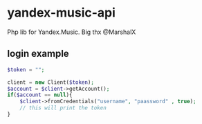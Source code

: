 # yandex-music-api
Php lib for Yandex.Music. Big thx @MarshalX

## login example

```php
$token = "";

client = new Client($token);
$account = $client->getAccount();
if($account == null){
    $client->fromCredentials("username", "paassword" , true);
    // this will print the token
}
```
